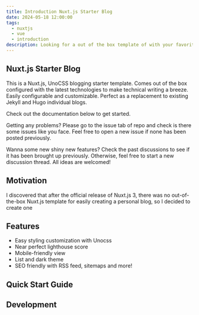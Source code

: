 ```yaml
---
title: Introduction Nuxt.js Starter Blog
date: 2024-05-18 12:00:00
tags:
  - nuxtjs
  - vue
  - introduction
description: Looking for a out of the box template of with your favorite frontend framework? Let's checkout the Nuxtjs Starter Blog template.
---
```


## Nuxt.js Starter Blog

This is a Nuxt.js, UnoCSS blogging starter template. Comes out of the box configured with the latest technologies to make technical writing a breeze. Easily configurable and customizable. Perfect as a replacement to existing Jekyll and Hugo individual blogs.

Check out the documentation below to get started.

Getting any problems? Please go to the issue tab of repo and check is there some issues like you face. Feel free to open a new issue if none has been posted previously.

Wanna some new shiny new features? Check the past discussions to see if it has been brought up previously. Otherwise, feel free to start a new discussion thread. All ideas are welcomed!

## Motivation

I discovered that after the official release of Nuxt.js 3, there was no out-of-the-box Nuxt.js template for easily creating a personal blog, so I decided to create one

## Features

- Easy styling customization with Unocss
- Near perfect lighthouse score
- Mobile-friendly view
- List and dark theme
- SEO friendly with RSS feed, sitemaps and more!

## Quick Start Guide

## Development
